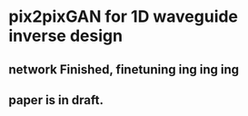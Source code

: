 # pix2pixGAN for 1D waveguide inverse design
## network Finished,  finetuning ing ing ing 
## paper is in draft. 
